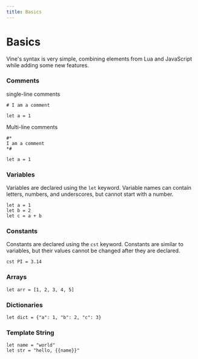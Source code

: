 ```yaml
---
title: Basics
---
```


# Basics

Vine's syntax is very simple, combining elements from Lua and JavaScript while adding some new features.

### Comments

single-line comments

```vine
# I am a comment

let a = 1
```

Multi-line comments

```vine
#*
I am a comment
*#

let a = 1
```


### Variables

Variables are declared using the `let` keyword. Variable names can contain letters, numbers, and underscores, but cannot start with a number.

```vine
let a = 1
let b = 2
let c = a + b
```

### Constants

Constants are declared using the `cst` keyword. Constants are similar to variables, but their values cannot be changed after they are declared.

```vine
cst PI = 3.14
```

### Arrays

```vine
let arr = [1, 2, 3, 4, 5]
```

### Dictionaries

```vine
let dict = {"a": 1, "b": 2, "c": 3}
``` 

### Template String

```vine
let name = "world"
let str = "hello, {{name}}"
```
